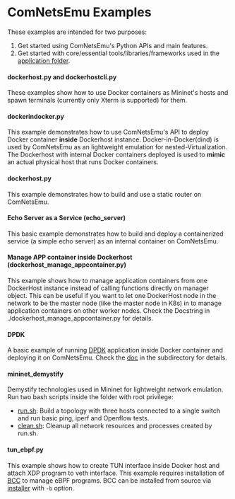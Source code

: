 # ComNetsEmu Examples #

These examples are intended for two purposes:

1.  Get started using ComNetsEmu's Python APIs and main features.
2.  Get started with core/essential tools/libraries/frameworks used in the [application folder](../app/).

#### dockerhost.py and dockerhostcli.py

These examples show how to use Docker containers as Mininet's hosts and spawn terminals (currently only Xterm is
supported) for them.

#### dockerindocker.py

This example demonstrates how to use ComNetsEmu's API to deploy Docker container **inside** Dockerhost instance.
Docker-in-Docker(dind) is used by ComNetsEmu as an lightweight emulation for nested-Virtualization.
The Dockerhost with internal Docker containers deployed is used to **mimic** an actual physical host that runs Docker containers.

#### dockerhost.py

This example demonstrates how to build and use a static router on ComNetsEmu.

#### Echo Server as a Service (echo_server)

This basic example demonstrates how to build and deploy a containerized service (a simple echo server) as an internal
container on ComNetsEmu.

#### Manage APP container inside Dockerhost (dockerhost_manage_appcontainer.py)

This example shows how to manage application containers from one DockerHost instance instead of calling functions
directly on manager object.
This can be useful if you want to let one DockerHost node in the network to be the master node (like the master node in
K8s) in to manage application containers on other worker nodes.
Check the Docstring in ./dockerhost_manage_appcontainer.py for details.

#### DPDK

A basic example of running [DPDK](https://www.dpdk.org/) application inside Docker container and deploying it on ComNetsEmu.
Check the [doc](./dpdk/README.md) in the subdirectory for details.

#### mininet_demystify

Demystify technologies used in Mininet for lightweight network emulation.
Run two bash scripts inside the folder with root privilege:
-   [run.sh](./mininet_demystify/run.sh): Build a topology with three hosts connected to a single switch and run basic
    ping, iperf and Openflow tests.
-   [clean.sh](./mininet_demystify/clean.sh): Cleanup all network resources and processes created by run.sh.

#### tun_ebpf.py

This example shows how to create TUN interface inside Docker host and attach XDP program to veth interface.
This example requires installation of [BCC](https://github.com/iovisor/bcc) to manage eBPF programs.
BCC can be installed from source via [installer](../util/install.sh) with `-b` option.

